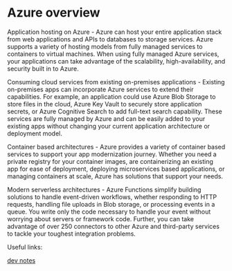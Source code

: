 # Azure overview

Application hosting on Azure - Azure can host your entire application stack from web applications and APIs to databases to storage services. Azure supports a variety of hosting models from fully managed services to containers to virtual machines. When using fully managed Azure services, your applications can take advantage of the scalability, high-availability, and security built in to Azure.

Consuming cloud services from existing on-premises applications - Existing on-premises apps can incorporate Azure services to extend their capabilities. For example, an application could use Azure Blob Storage to store files in the cloud, Azure Key Vault to securely store application secrets, or Azure Cognitive Search to add full-text search capability. These services are fully managed by Azure and can be easily added to your existing apps without changing your current application architecture or deployment model.

Container based architectures - Azure provides a variety of container based services to support your app modernization journey. Whether you need a private registry for your container images, are containerizing an existing app for ease of deployment, deploying microservices based applications, or managing containers at scale, Azure has solutions that support your needs.

Modern serverless architectures - Azure Functions simplify building solutions to handle event-driven workflows, whether responding to HTTP requests, handling file uploads in Blob storage, or processing events in a queue. You write only the code necessary to handle your event without worrying about servers or framework code. Further, you can take advantage of over 250 connectors to other Azure and third-party services to tackle your toughest integration problems.

Useful links:

[dev notes](https://learn.microsoft.com/en-us/azure/developer/intro/azure-developer-overview)
